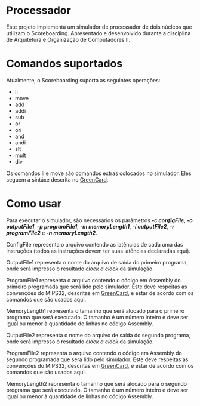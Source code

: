 # Processador</h1>
Este projeto implementa um simulador de processador de dois núcleos que utilizam o Scoreboarding. Apresentado e desenvolvido durante a disciplina de Arquitetura e Organização de Computadores II.

# Comandos suportados
Atualmente, o Scoreboarding suporta as seguintes operações:
* li
* move
* add
* addi
* sub
* or
* ori
* and
* andi
* slt
* mult
* div

Os comandos li e move são comandos extras colocados no simulador. Eles seguem a sintáxe descrita no [GreenCard](https://inst.eecs.berkeley.edu/~cs61c/resources/MIPS_Green_Sheet.pdf).

# Como usar
Para executar o simulador, são necessários os parâmetros ***-c configFile***, ***-o outputFile1***, ***-p programFile1***, ***-m memoryLength1***, ***-i outputFile2***, ***-r programFile2*** e ***-n memoryLength2***.

ConfigFile representa o arquivo contendo as latências de cada uma das instruções (todos as instruções devem ter suas latências declaradas aqui).

OutputFile1 representa o nome do arquivo de saída do primeiro programa, onde será impresso o resultado *clock a clock* da simulação.

ProgramFile1 representa o arquivo contendo o código em Assembly do primeiro programada que será lido pelo simulador. Este deve respeitas as convenções do MIPS32, descritas em [GreenCard](https://inst.eecs.berkeley.edu/~cs61c/resources/MIPS_Green_Sheet.pdf), e estar de acordo com os comandos que são usados aqui.

MemoryLength1 representa o tamanho que será alocado para o primeiro programa que será executado. O tamanho é um número inteiro e deve ser igual ou menor à quantidade de linhas no código Assembly.

OutputFile2 representa o nome do arquivo de saída do segundo programa, onde será impresso o resultado *clock a clock* da simulação.

ProgramFile2 representa o arquivo contendo o código em Assembly do segundo programada que será lido pelo simulador. Este deve respeitas as convenções do MIPS32, descritas em [GreenCard](https://inst.eecs.berkeley.edu/~cs61c/resources/MIPS_Green_Sheet.pdf), e estar de acordo com os comandos que são usados aqui.

MemoryLength2 representa o tamanho que será alocado para o segundo programa que será executado. O tamanho é um número inteiro e deve ser igual ou menor à quantidade de linhas no código Assembly.